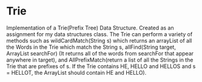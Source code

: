 # Trie
Implementation of a Trie(Prefix Tree) Data Structure. Created as an assignment for my data structures class. 
The Trie can perform a variety of methods such as wildCardMatch(String s) which returns an arrayList of all the Words in the Trie which
match the String s, allFind(String target, ArrayList<String> searchFor) (It returns all of the words from
searchFor that appear anywhere in target), and AllPrefixMatch(return a list of all the Strings in the Trie that are prefixes of s. If the Trie contains HE, HELLO and HELLOS
and s = HELLOT, the ArrayList should contain HE and HELLO). 
